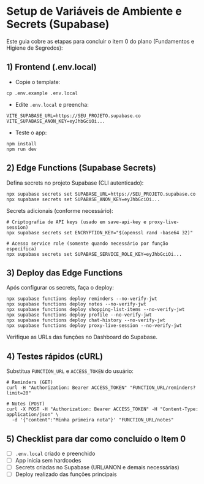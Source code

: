 # Setup de Variáveis de Ambiente e Secrets (Supabase)

Este guia cobre as etapas para concluir o item 0 do plano (Fundamentos e Higiene de Segredos):

## 1) Frontend (.env.local)

- Copie o template:
```
cp .env.example .env.local
```
- Edite `.env.local` e preencha:
```
VITE_SUPABASE_URL=https://SEU_PROJETO.supabase.co
VITE_SUPABASE_ANON_KEY=eyJhbGciOi...
```
- Teste o app:
```
npm install
npm run dev
```

## 2) Edge Functions (Supabase Secrets)

Defina secrets no projeto Supabase (CLI autenticado):
```
npx supabase secrets set SUPABASE_URL=https://SEU_PROJETO.supabase.co
npx supabase secrets set SUPABASE_ANON_KEY=eyJhbGciOi...
```
Secrets adicionais (conforme necessário):
```
# Criptografia de API keys (usado em save-api-key e proxy-live-session)
npx supabase secrets set ENCRYPTION_KEY="$(openssl rand -base64 32)"

# Acesso service role (somente quando necessário por função específica)
npx supabase secrets set SUPABASE_SERVICE_ROLE_KEY=eyJhbGciOi...
```

## 3) Deploy das Edge Functions

Após configurar os secrets, faça o deploy:
```
npx supabase functions deploy reminders --no-verify-jwt
npx supabase functions deploy notes --no-verify-jwt
npx supabase functions deploy shopping-list-items --no-verify-jwt
npx supabase functions deploy profile --no-verify-jwt
npx supabase functions deploy chat-history --no-verify-jwt
npx supabase functions deploy proxy-live-session --no-verify-jwt
```

Verifique as URLs das funções no Dashboard do Supabase.

## 4) Testes rápidos (cURL)

Substitua `FUNCTION_URL` e `ACCESS_TOKEN` do usuário:
```
# Reminders (GET)
curl -H "Authorization: Bearer ACCESS_TOKEN" "FUNCTION_URL/reminders?limit=20"

# Notes (POST)
curl -X POST -H "Authorization: Bearer ACCESS_TOKEN" -H "Content-Type: application/json" \
  -d '{"content":"Minha primeira nota"}' "FUNCTION_URL/notes"
```

## 5) Checklist para dar como concluído o Item 0

- [ ] `.env.local` criado e preenchido
- [ ] App inicia sem hardcodes
- [ ] Secrets criadas no Supabase (URL/ANON e demais necessárias)
- [ ] Deploy realizado das funções principais
